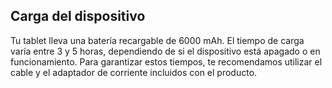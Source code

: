 ## Carga del dispositivo

Tu tablet lleva una batería recargable de 6000 mAh. El tiempo de carga varía entre 3 y 5 horas, dependiendo de si el dispositivo está apagado o en funcionamiento. Para garantizar estos tiempos, te recomendamos utilizar el cable y el adaptador de corriente incluidos con el producto.
